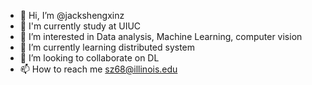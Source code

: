 - 👋 Hi, I’m @jackshengxinz
- 🏫 I'm currently study at UIUC
- 👀 I’m interested in Data analysis, Machine Learning, computer vision
- 🌱 I’m currently learning distributed system
- 💞️ I’m looking to collaborate on DL
- 📫 How to reach me sz68@illinois.edu

<!---
jackshengxinz/jackshengxinz is a ✨ special ✨ repository because its `README.md` (this file) appears on your GitHub profile.
You can click the Preview link to take a look at your changes.
--->
